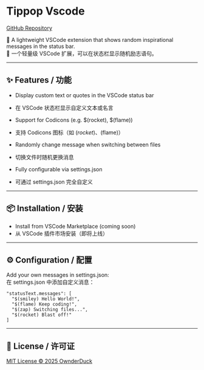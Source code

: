 # Tippop Vscode

[GitHub Repository](https://github.com/OwnderDuck/tippop-vscode)

🌟 A lightweight VSCode extension that shows random inspirational messages in the status bar.  
🌟 一个轻量级 VSCode 扩展，可以在状态栏显示随机励志语句。

---

## ✨ Features / 功能

- Display custom text or quotes in the VSCode status bar  
- 在 VSCode 状态栏显示自定义文本或名言  

- Support for Codicons (e.g. $(rocket), $(flame))  
- 支持 Codicons 图标（如 $(rocket)、$(flame)）  

- Randomly change message when switching between files  
- 切换文件时随机更换消息  

- Fully configurable via settings.json  
- 可通过 settings.json 完全自定义  

---

## 📦 Installation / 安装

- Install from VSCode Marketplace (coming soon)  
- 从 VSCode 插件市场安装（即将上线）  

---

## ⚙️ Configuration / 配置

Add your own messages in settings.json:  
在 settings.json 中添加自定义消息：
```
"statusText.messages": [
  "$(smiley) Hello World!",
  "$(flame) Keep coding!",
  "$(zap) Switching files...",
  "$(rocket) Blast off!"
]
```
---

## 📜 License / 许可证

[MIT License © 2025 OwnderDuck]()
